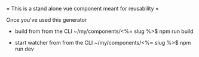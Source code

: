 = This is a stand alone vue component meant for reusability =


Once you've used this generator

* build from from the CLI
    ~/my/components/<%= slug %>$ npm run build

* start watcher from from the CLI
    ~/my/components/<%= slug %>$ npm run dev

